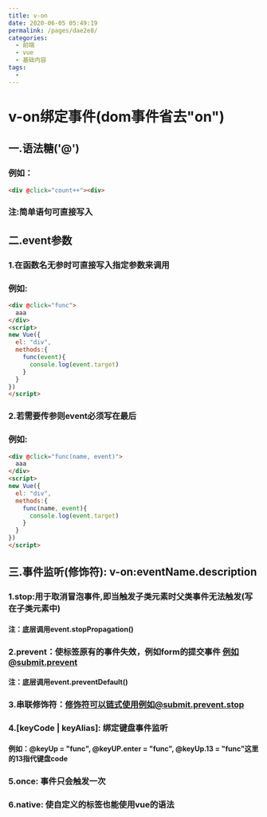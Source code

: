 ```yaml
---
title: v-on
date: 2020-06-05 05:49:19
permalink: /pages/dae2e8/
categories:
  - 前端
  - vue
  - 基础内容
tags:
  - 
---
```

# v-on绑定事件(dom事件省去"on")

## 一.语法糖('@')

### 例如：

```html
<div @click="count++"><div>
```

### 注:简单语句可直接写入

## 二.event参数

### 1.在函数名无参时可直接写入指定参数来调用

### 例如:

```html
<div @click="func">
  aaa
</div>
<script>
new Vue({
  el: "div",
  methods:{
    func(event){
      console.log(event.target)
    }
  }
})
</script>
```

### 2.若需要传参则event必须写在最后

### 例如:

```html
<div @click="func(name, event)">
  aaa
</div>
<script>
new Vue({
  el: "div",
  methods:{
    func(name, event){
      console.log(event.target)
    }
  }
})
</script>
```

## 三.事件监听(修饰符): v-on:eventName.description

### 1.stop:用于取消冒泡事件,即当触发子类元素时父类事件无法触发(写在子类元素中)

#### 注：底层调用event.stopPropagation()

### 2.prevent：使标签原有的事件失效，例如form的提交事件 例如@submit.prevent

#### 注：底层调用event.preventDefault()

### 3.串联修饰符：修饰符可以链式使用例如@submit.prevent.stop

### 4.[keyCode | keyAlias]: 绑定键盘事件监听

#### 例如：@keyUp = "func", @keyUP.enter = "func", @keyUp.13 = "func"这里的13指代键盘code

### 5.once: 事件只会触发一次

### 6.native: 使自定义的标签也能使用vue的语法


